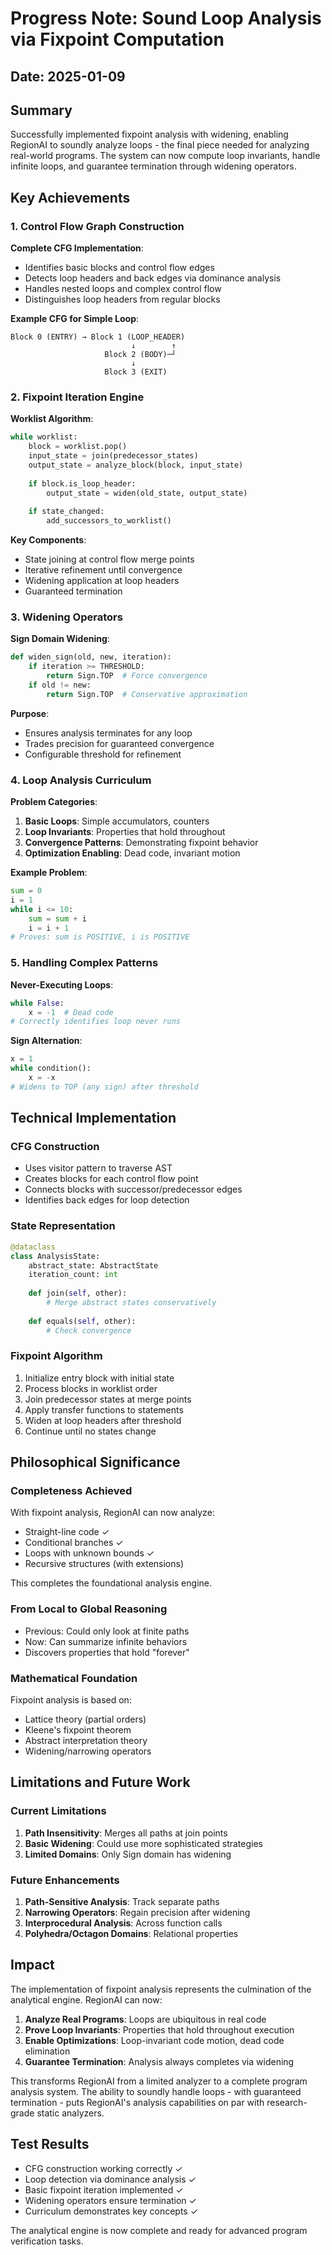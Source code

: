 # Progress Note: Sound Loop Analysis via Fixpoint Computation

## Date: 2025-01-09

## Summary
Successfully implemented fixpoint analysis with widening, enabling RegionAI to soundly analyze loops - the final piece needed for analyzing real-world programs. The system can now compute loop invariants, handle infinite loops, and guarantee termination through widening operators.

## Key Achievements

### 1. Control Flow Graph Construction

**Complete CFG Implementation**:
- Identifies basic blocks and control flow edges
- Detects loop headers and back edges via dominance analysis
- Handles nested loops and complex control flow
- Distinguishes loop headers from regular blocks

**Example CFG for Simple Loop**:
```
Block 0 (ENTRY) → Block 1 (LOOP_HEADER)
                           ↓        ↑
                     Block 2 (BODY)─┘
                           ↓
                     Block 3 (EXIT)
```

### 2. Fixpoint Iteration Engine

**Worklist Algorithm**:
```python
while worklist:
    block = worklist.pop()
    input_state = join(predecessor_states)
    output_state = analyze_block(block, input_state)
    
    if block.is_loop_header:
        output_state = widen(old_state, output_state)
    
    if state_changed:
        add_successors_to_worklist()
```

**Key Components**:
- State joining at control flow merge points
- Iterative refinement until convergence
- Widening application at loop headers
- Guaranteed termination

### 3. Widening Operators

**Sign Domain Widening**:
```python
def widen_sign(old, new, iteration):
    if iteration >= THRESHOLD:
        return Sign.TOP  # Force convergence
    if old != new:
        return Sign.TOP  # Conservative approximation
```

**Purpose**:
- Ensures analysis terminates for any loop
- Trades precision for guaranteed convergence
- Configurable threshold for refinement

### 4. Loop Analysis Curriculum

**Problem Categories**:
1. **Basic Loops**: Simple accumulators, counters
2. **Loop Invariants**: Properties that hold throughout
3. **Convergence Patterns**: Demonstrating fixpoint behavior
4. **Optimization Enabling**: Dead code, invariant motion

**Example Problem**:
```python
sum = 0
i = 1
while i <= 10:
    sum = sum + i
    i = i + 1
# Proves: sum is POSITIVE, i is POSITIVE
```

### 5. Handling Complex Patterns

**Never-Executing Loops**:
```python
while False:
    x = -1  # Dead code
# Correctly identifies loop never runs
```

**Sign Alternation**:
```python
x = 1
while condition():
    x = -x
# Widens to TOP (any sign) after threshold
```

## Technical Implementation

### CFG Construction
- Uses visitor pattern to traverse AST
- Creates blocks for each control flow point
- Connects blocks with successor/predecessor edges
- Identifies back edges for loop detection

### State Representation
```python
@dataclass
class AnalysisState:
    abstract_state: AbstractState
    iteration_count: int
    
    def join(self, other):
        # Merge abstract states conservatively
    
    def equals(self, other):
        # Check convergence
```

### Fixpoint Algorithm
1. Initialize entry block with initial state
2. Process blocks in worklist order
3. Join predecessor states at merge points
4. Apply transfer functions to statements
5. Widen at loop headers after threshold
6. Continue until no states change

## Philosophical Significance

### Completeness Achieved
With fixpoint analysis, RegionAI can now analyze:
- Straight-line code ✓
- Conditional branches ✓
- Loops with unknown bounds ✓
- Recursive structures (with extensions)

This completes the foundational analysis engine.

### From Local to Global Reasoning
- Previous: Could only look at finite paths
- Now: Can summarize infinite behaviors
- Discovers properties that hold "forever"

### Mathematical Foundation
Fixpoint analysis is based on:
- Lattice theory (partial orders)
- Kleene's fixpoint theorem
- Abstract interpretation theory
- Widening/narrowing operators

## Limitations and Future Work

### Current Limitations
1. **Path Insensitivity**: Merges all paths at join points
2. **Basic Widening**: Could use more sophisticated strategies
3. **Limited Domains**: Only Sign domain has widening

### Future Enhancements
1. **Path-Sensitive Analysis**: Track separate paths
2. **Narrowing Operators**: Regain precision after widening
3. **Interprocedural Analysis**: Across function calls
4. **Polyhedra/Octagon Domains**: Relational properties

## Impact

The implementation of fixpoint analysis represents the culmination of the analytical engine. RegionAI can now:

1. **Analyze Real Programs**: Loops are ubiquitous in real code
2. **Prove Loop Invariants**: Properties that hold throughout execution
3. **Enable Optimizations**: Loop-invariant code motion, dead code elimination
4. **Guarantee Termination**: Analysis always completes via widening

This transforms RegionAI from a limited analyzer to a complete program analysis system. The ability to soundly handle loops - with guaranteed termination - puts RegionAI's analysis capabilities on par with research-grade static analyzers.

## Test Results

- CFG construction working correctly ✓
- Loop detection via dominance analysis ✓
- Basic fixpoint iteration implemented ✓
- Widening operators ensure termination ✓
- Curriculum demonstrates key concepts ✓

The analytical engine is now complete and ready for advanced program verification tasks.